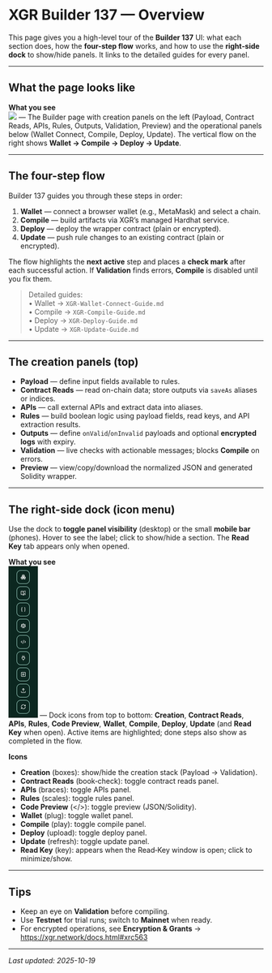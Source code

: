 # XGR Builder 137 — Overview

This page gives you a high-level tour of the **Builder 137** UI: what each section does, how the **four-step flow** works, and how to use the **right‑side dock** to show/hide panels. It links to the detailed guides for every panel.

---

## What the page looks like

**What you see**  
![](https://raw.githubusercontent.com/xgr-network/XGR/main/pictures/ui/builder137/builder-137main.png) — The Builder page with creation panels on the left (Payload, Contract Reads, APIs, Rules, Outputs, Validation, Preview) and the operational panels below (Wallet Connect, Compile, Deploy, Update). The vertical flow on the right shows **Wallet → Compile → Deploy → Update**.

---

## The four-step flow

Builder 137 guides you through these steps in order:

1. **Wallet** — connect a browser wallet (e.g., MetaMask) and select a chain.  
2. **Compile** — build artifacts via XGR’s managed Hardhat service.  
3. **Deploy** — deploy the wrapper contract (plain or encrypted).  
4. **Update** — push rule changes to an existing contract (plain or encrypted).

The flow highlights the **next active** step and places a **check mark** after each successful action. If **Validation** finds errors, **Compile** is disabled until you fix them.

> Detailed guides:  
> • Wallet → `XGR-Wallet-Connect-Guide.md`  
> • Compile → `XGR-Compile-Guide.md`  
> • Deploy → `XGR-Deploy-Guide.md`  
> • Update → `XGR-Update-Guide.md`

---

## The creation panels (top)

- **Payload** — define input fields available to rules.  
- **Contract Reads** — read on-chain data; store outputs via `saveAs` aliases or indices.  
- **APIs** — call external APIs and extract data into aliases.  
- **Rules** — build boolean logic using payload fields, read keys, and API extraction results.  
- **Outputs** — define `onValid`/`onInvalid` payloads and optional **encrypted logs** with expiry.  
- **Validation** — live checks with actionable messages; blocks **Compile** on errors.  
- **Preview** — view/copy/download the normalized JSON and generated Solidity wrapper.

---

## The right-side dock (icon menu)

Use the dock to **toggle panel visibility** (desktop) or the small **mobile bar** (phones). Hover to see the label; click to show/hide a section. The **Read Key** tab appears only when opened.

**What you see**  
![](https://raw.githubusercontent.com/xgr-network/XGR/main/pictures/ui/builder137/builder-137-docker-menu.png) — Dock icons from top to bottom: **Creation**, **Contract Reads**, **APIs**, **Rules**, **Code Preview**, **Wallet**, **Compile**, **Deploy**, **Update** (and **Read Key** when open). Active items are highlighted; done steps also show as completed in the flow.

**Icons**
- **Creation** (boxes): show/hide the creation stack (Payload → Validation).  
- **Contract Reads** (book‑check): toggle contract reads panel.  
- **APIs** (braces): toggle APIs panel.  
- **Rules** (scales): toggle rules panel.  
- **Code Preview** (</>): toggle preview (JSON/Solidity).  
- **Wallet** (plug): toggle wallet panel.  
- **Compile** (play): toggle compile panel.  
- **Deploy** (upload): toggle deploy panel.  
- **Update** (refresh): toggle update panel.  
- **Read Key** (key): appears when the Read‑Key window is open; click to minimize/show.

---

## Tips

- Keep an eye on **Validation** before compiling.  
- Use **Testnet** for trial runs; switch to **Mainnet** when ready.  
- For encrypted operations, see **Encryption & Grants** → https://xgr.network/docs.html#xrc563

---

_Last updated: 2025-10-19_

